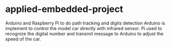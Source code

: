 # applied-embedded-project
Arduino and Raspberry Pi to do path tracking and digits detection
Arduino is implement to control the model car directly with infrared sensor.
Pi used to recognize the digital number and transmit message to Arduino to adjust the speed of the car.
